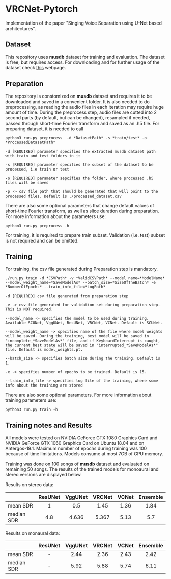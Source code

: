 # VRCNet-Pytorch

Implementation of the paper "Singing Voice Separation using U-Net based architectures".

## Dataset

This repository uses **musdb** dataset for training and evaluation. The dataset is free, but requires access. For downloading and for further usage of the dataset check [this](https://zenodo.org/record/1117372#.XQlP9bpfg3E) webpage.

## Preparation

The repository is constomized on **musdb** dataset and requires it to be downloaded and saved in a convenient folder. It is also needed to do preprocessing, as reading the audio files in each iteration may require huge amount of time. During the preprocess step, audio files are cutted into 2 second parts (by default, but can be changed), resampled if needed, passed through short-time Fourier transform and saved as an .h5 file. For preparing dataset, it is needed to call

`python3 run.py preprocess  -d *DatasetPath* -s *train/test* -o *ProcessedDatasetPath*`

`-d [REQUIRED] parameter specifies the extracted musdb dataset path with train and test folders in it`

`-s [REQUIRED] parameter specifies the subset of the dataset to be processed, i.e train or test`

`-o [REQUIRED] parameter sepcifies the folder, where processed .h5 files will be saved`

`-p -> csv file path that should be generated that will point to the processed files. Default is ./processed_dataset.csv`

There are also some optional parameters that change default values of short-time Fourier transform, as well as slice duration during preparation. For more information about the parameters use:

`python3 run.py preprocess -h`

For training, it is required to prepare train subset. Validation (i.e. test) subset is not required and can be omitted. 

## Training

For training, the csv file generated during Preparation step is mandatory.

`./run.py train -d *CSVPath* -v *ValidCSVPath* --model_name=*ModelName* --model_weight_name=*SaveModelAs* --batch_size=*SizeOfTheBatch* -e *NumberOfEpochs* --train_info_file=*LogPath*`

`-d [REQUIRED] csv file generated from preparation step`

`-v -> csv file generated for validation set during preparation step. This is NOT required.`

`--model_name -> specifies the model to be used during training. Available SCUNet, VggUNet, ResUNet, VRCNet, VCNet. Default is SCUNet.`

`--model_weight_name -> specifies name of the file where model weights will be saved. During the training, best model will be saved in "incomplete_*SaveModelAs*" file, and if KeyboardInterrupt is caught, the current best state will be saved in "interrupted_*SaveModelAs*" file. Default is model_weights.pt.`

`--batch_size -> specifies batch size during the training. Default is 1.`

`-e -> specifies number of epochs to be trained. Default is 15. `

`--train_info_file -> specifies log file of the training, where some info about the training are stored `

There are also some optional parameters. For more information about training parameters use:

`python3 run.py train -h`

## Training notes and Results

All models were tested on NVIDIA GeForce GTX 1080 Graphics Card and NVIDIA GeForce GTX 1060 Graphics Card on Ubuntu 18.04 and on Antergos-19.1. Maximum number of epochs during training was 100 because of time limitations. Models consume at most 7GB of GPU memory.

Training was done on 100 songs of **musdb** dataset and evaluated on remaining 50 songs. The results of the trained models for monoaural and stereo versions are displayed below.

Results on stereo data:

|               | ResUNet  | VggUNet  | VRCNet    | VCNet   | Ensemble | 
| ------------- |:--------:|:--------:|:---------:|:-------:|:--------:|
| mean SDR      |   1      |      0.5 | 1.45      | 1.36    | 1.84     |
| median SDR    |   4.8    |   4.636  | 5.367     | 5.13    |   5.7    |


Results on monaural data:

|               | ResUNet  | VggUNet  | VRCNet    | VCNet   | Ensemble | 
| ------------- |:--------:|:--------:|:---------:|:-------:|:--------:|
| mean SDR      |   -      |     2.44 | 2.36      | 2.43    | 2.42     |
| median SDR    |   -      |   5.92   | 5.88      | 5.74    |   6.11   |
